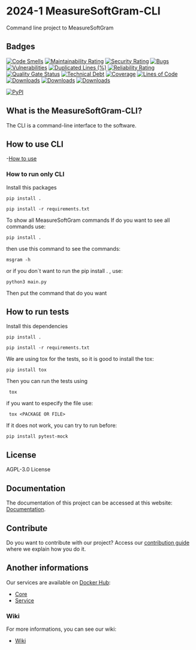 # 2024-1 MeasureSoftGram-CLI
Command line project to MeasureSoftGram
## Badges

[![Code Smells](https://sonarcloud.io/api/project_badges/measure?project=fga-eps-mds_2023-1-MeasureSoftGram-CLI&metric=code_smells)](https://sonarcloud.io/summary/new_code?id=fga-eps-mds_2023-1-MeasureSoftGram-CLI)
[![Maintainability Rating](https://sonarcloud.io/api/project_badges/measure?project=fga-eps-mds_2023-1-MeasureSoftGram-CLI&metric=sqale_rating)](https://sonarcloud.io/summary/new_code?id=fga-eps-mds_2023-1-MeasureSoftGram-CLI)
[![Security Rating](https://sonarcloud.io/api/project_badges/measure?project=fga-eps-mds_2023-1-MeasureSoftGram-CLI&metric=security_rating)](https://sonarcloud.io/summary/new_code?id=fga-eps-mds_2023-1-MeasureSoftGram-CLI)
[![Bugs](https://sonarcloud.io/api/project_badges/measure?project=fga-eps-mds_2023-1-MeasureSoftGram-CLI&metric=bugs)](https://sonarcloud.io/summary/new_code?id=fga-eps-mds_2023-1-MeasureSoftGram-CLI)
[![Vulnerabilities](https://sonarcloud.io/api/project_badges/measure?project=fga-eps-mds_2023-1-MeasureSoftGram-CLI&metric=vulnerabilities)](https://sonarcloud.io/summary/new_code?id=fga-eps-mds_2023-1-MeasureSoftGram-CLI)
[![Duplicated Lines (%)](https://sonarcloud.io/api/project_badges/measure?project=fga-eps-mds_2023-1-MeasureSoftGram-CLI&metric=duplicated_lines_density)](https://sonarcloud.io/summary/new_code?id=fga-eps-mds_2023-1-MeasureSoftGram-CLI)
[![Reliability Rating](https://sonarcloud.io/api/project_badges/measure?project=fga-eps-mds_2023-1-MeasureSoftGram-CLI&metric=reliability_rating)](https://sonarcloud.io/summary/new_code?id=fga-eps-mds_2023-1-MeasureSoftGram-CLI)
[![Quality Gate Status](https://sonarcloud.io/api/project_badges/measure?project=fga-eps-mds_2023-1-MeasureSoftGram-CLI&metric=alert_status)](https://sonarcloud.io/summary/new_code?id=fga-eps-mds_2023-1-MeasureSoftGram-CLI)
[![Technical Debt](https://sonarcloud.io/api/project_badges/measure?project=fga-eps-mds_2023-1-MeasureSoftGram-CLI&metric=sqale_index)](https://sonarcloud.io/summary/new_code?id=fga-eps-mds_2023-1-MeasureSoftGram-CLI)
[![Coverage](https://sonarcloud.io/api/project_badges/measure?project=fga-eps-mds_2023-1-MeasureSoftGram-CLI&metric=coverage)](https://sonarcloud.io/summary/new_code?id=fga-eps-mds_2023-1-MeasureSoftGram-CLI)
[![Lines of Code](https://sonarcloud.io/api/project_badges/measure?project=fga-eps-mds_2023-1-MeasureSoftGram-CLI&metric=ncloc)](https://sonarcloud.io/summary/new_code?id=fga-eps-mds_2023-1-MeasureSoftGram-CLI)
[![Downloads](https://pepy.tech/badge/msgram)](https://pepy.tech/project/msgram)
[![Downloads](https://pepy.tech/badge/msgram/month)](https://pepy.tech/project/msgram)
[![Downloads](https://pepy.tech/badge/msgram/week)](https://pepy.tech/project/msgram)

[![PyPI](https://img.shields.io/pypi/v/msgram.svg)](https://pypi.python.org/pypi/msgram/)

## What is the MeasureSoftGram-CLI?
The CLI is a command-line interface to the software.

## How to use CLI
-[How to use](https://fga-eps-mds.github.io/2021-2-MeasureSoftGram-Doc/docs/artifact/how_to_use)

### How to run only CLI
Install this packages

```
pip install .
```

```
pip install -r requirements.txt
```

To show all MeasureSoftGram commands
If do you want to see all commands use:

```
pip install .
```
then use this command to see the commands:
```
msgram -h
```
or if you don´t want to run the pip install . , use:
```
python3 main.py
```
Then put the command that do you want

## How to run tests
Install this dependencies

```
pip install .
```

```
pip install -r requirements.txt
```


We are using tox for the tests, so it is good to install the tox:

```
pip install tox
```

Then you can run the tests using

```
 tox 
```

if you want to especify the file use:
```
 tox <PACKAGE OR FILE>
```

If it does not work, you can try to run before: 
```
pip install pytest-mock
```

## License

AGPL-3.0 License

## Documentation

The documentation of this project can be accessed at this website: [Documentation](https://github.com/fga-eps-mds/2023-1-MeasureSoftGram-Doc).

## Contribute

Do you want to contribute with our project? Access our [contribution guide](https://github.com/fga-eps-mds/2022-2-MeasureSoftGram-Doc/blob/main/docs/politicas/contribuindo.md) where we explain how you do it. 

## Another informations
Our services are available on [Docker Hub](https://hub.docker.com/):
- [Core](https://hub.docker.com/r/measuresoftgram/core)
- [Service](https://hub.docker.com/r/measuresoftgram/service)

### Wiki
For more informations, you can see our wiki:
- [Wiki](https://fga-eps-mds.github.io/2023-1-MeasureSoftGram-Doc/)
